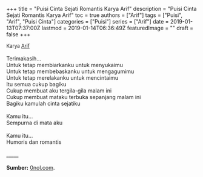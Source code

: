 +++
title = "Puisi Cinta Sejati Romantis Karya Arif"
description = "Puisi Cinta Sejati Romantis Karya Arif"
toc = true
authors = ["Arif"]
tags = ["Puisi", "Arif", "Puisi Cinta"]
categories = ["Puisi"]
series = ["Arif"]
date = 2019-01-13T07:37:00Z
lastmod = 2019-01-14T06:36:49Z
featuredImage = ""
draft = false
+++

<div style="text-align: justify;">
<div style="font-size: small;">Karya <a href="/authors/arif/" target="_blank">Arif</a></div><br />
Terimakasih...<br />Untuk tetap membiarkanku untuk menyukaimu<br />Untuk tetap membebaskanku untuk mengagumimu<br />Untuk tetap merelakanku untuk mencintaimu<br />Itu semua cukup bagiku<br />Cukup membuat aku tergila-gila malam ini<br />Cukup membuat mataku terbuka sepanjang malam ini<br />Bagiku kamulah cinta sejatiku<br /><br />Kamu itu...<br />Sempurna di mata aku<br /><br />Kamu itu...<br />Humoris dan romantis<br /><br />
_____
<br /><br /><b>Sumber:</b> <a href="https://www.0nol.com/puisi-cinta">0nol.com</a>.</div>
